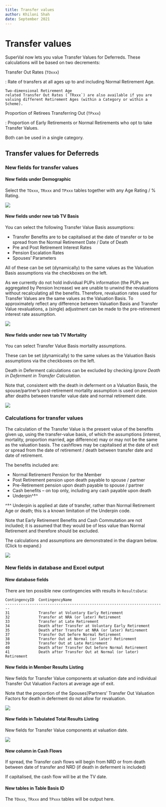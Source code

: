 ```yaml
---
title: Transfer values
author: Khiloni Shah
date: September 2021
---
```



# Transfer values

SuperVal now lets you value Transfer Values for Deferreds.
These calculations will be based on two decrements:

Transfer Out Rates (`TOxxx`)

: Rate of transfers at all ages up to and including Normal Retirement Age.

    Two-dimensional Retirement Age
    related Transfer Out Rates (`TRxxx`) are also available if you are
    valuing different Retirement Ages (within a Category or within a
    Scheme).

Proportion of Retirees Transferring Out (`TPxxx`)

: Proportion of Early Retirements or Normal Retirements who opt to take Transfer Values.

Both can be used in a single category.


## Transfer values for Deferreds

### New fields for transfer values

#### New fields under Demographic

Select the `TOxxx`, `TRxxx` and `TPxxx` tables together with any Age Rating /
% Rating.

![](media/image4.png)


#### New fields under new tab TV Basis

You can select the following Transfer Value Basis assumptions:

-   Transfer Benefits are to be capitalised at the date of transfer or to
    be spread from the Normal Retirement Date / Date of Death
-   Pre and Post Retirement Interest Rates
-   Pension Escalation Rates
-   Spouses’ Parameters

All of these can be set (dynamically) to the same values as the
Valuation Basis assumptions via the checkboxes on the left.

As we currently do not hold individual PUPs information (the PUPs are
aggregated by Pension Increase) we are unable to unwind the revaluations
without recalculating all the benefits. Therefore, revaluation rates
used for Transfer Values are the same values as the Valuation Basis. To
approximately reflect any difference between Valuation Basis and
Transfer Value revaluations, a (single) adjustment can be made to the
pre-retirement interest rate assumption.

![](media/image5.png)


#### New fields under new tab TV Mortality

You can select Transfer Value Basis mortality assumptions.

These can be set (dynamically) to the same values as the Valuation Basis
assumptions via the checkboxes on the left.

Death in Deferment calculations can be excluded by checking _Ignore
Death in Deferment in Transfer Calculation_.

Note that, consistent with the death in deferment on a Valuation Basis,
the spouse/partner’s post-retirement mortality assumption is used on
pension after deaths between transfer value date and normal retirement
date.

![](media/image6.png)


### Calculations for transfer values

The calculation of the Transfer Value is the present value
of the benefits given up, using the transfer-value basis, of which the
assumptions (interest, mortality, proportion married, age difference)
may or may not be the same as the valuation basis. The cashflows may be
capitalised at the date of exit or spread from the date of retirement /
death between transfer date and date of retirement.

The benefits included are:

-   Normal Retirement Pension for the Member
-   Post Retirement pension upon death payable to spouse / partner
-   Pre-Retirement pension upon death payable to spouse / partner
-   Cash benefits – on top only, including any cash payable upon death
-   Underpin^†^

^†^ Underpin is applied at date of transfer, rather than Normal
    Retirement Age or death; this is a known limitation of the Underpin
    code.

Note that Early Retirement Benefits and Cash Commutation are not
included; it is assumed that they would be of less value than Normal
Retirement and therefore should be excluded.

The calculations and assumptions are demonstrated in the diagram below.
(Click to expand.)

[![](media/image7.png)](media/image7.png "Click to expand")

### New fields in database and Excel output

#### New database fields

There are ten possible new contingencies with results in `ResultsData`:

    ContingencyID  ContingencyName
    ------------------------------------------------------------------------
    31             Transfer at Voluntary Early Retirement
    32             Transfer at NRA (or later) Retirement
    33             Transfer at Late Retirement
    34             Death after Transfer at Voluntary Early Retirement
    35             Death after Transfer at NRA (or later) Retirement
    37             Transfer Out before Normal Retirement
    38             Transfer Out at Normal (or later) Retirement
    39             Transfer Out at Late Retirement
    40             Death after Transfer Out before Normal Retirement
    41             Death after Transfer Out at Normal (or later) Retirement


#### New fields in Member Results Listing

New fields for Transfer Value components at valuation date and
individual Transfer Out Valuation Factors at average age of exit.

Note that the proportion of the Spouses’/Partners’ Transfer Out
Valuation Factors for death in deferment do not allow for revaluation.

![](media/image8.png)


#### New fields in Tabulated Total Results Listing

New fields for Transfer Value components at valuation date.

![](media/image9.png)


#### New column in Cash Flows

If spread, the Transfer cash flows will begin from NRD or from death
between date of transfer and NRD (if death in deferment is included)

If capitalised, the cash flow will be at the TV date.


#### New tables in Table Basis ID

The `TOxxx`, `TRxxx` and `TPxxx` tables will be output here.

